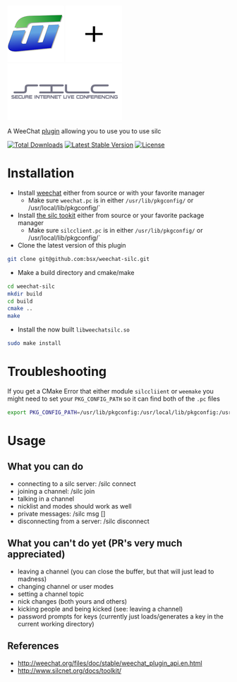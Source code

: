 
[![](media/weechat.png)](https://weechat.org/)
![](media/plus128.png)
[![](media/silc.png)](//https://en.wikipedia.org/wiki/SILC_(protocol))

A WeeChat [plugin](https://weechat.org/files/doc/stable/weechat_plugin_api.en.html) allowing you to use you to use silc

[![Total Downloads](https://poser.pugx.org/bsx/weechat-silc/downloads)](https://packagist.org/packages/bsx/weechat-silc)
[![Latest Stable Version](https://poser.pugx.org/bsx/weechat-silc/v/stable)](https://packagist.org/packages/bsx/weechat-silc)
[![License](https://poser.pugx.org/bsx/weechat-silc/license)](https://packagist.org/packages/bsx/weechat-silc)

# Installation

* Install [weechat](https://weechat.org/download/) either from source or with your favorite manager
  * Make sure `weechat.pc` is in either `/usr/lib/pkgconfig/` or /usr/local/lib/pkgconfig/` 
* Install [the silc tookit](https://sourceforge.net/projects/silc/files/silc/toolkit/) either from source or your favorite package manager
  * Make sure `silcclient.pc` is in either `/usr/lib/pkgconfig/` or /usr/local/lib/pkgconfig/` 
* Clone the latest version of this plugin
```bash
git clone git@github.com:bsx/weechat-silc.git
```
* Make a build directory and cmake/make
```bash
cd weechat-silc
mkdir build
cd build
cmake ..
make
```

* Install the now built `libweechatsilc.so`
```bash
sudo make install
```

# Troubleshooting

If you get a CMake Error that either module `silccliient` or `weemake` you might need to set your `PKG_CONFIG_PATH` so it can find both of the `.pc` files
```bash
export PKG_CONFIG_PATH=/usr/lib/pkgconfig:/usr/local/lib/pkgconfig:/usr/lib64/pkgconfig:/usr/share/pkgconfig
```

# Usage


## What you can do 

* connecting to a silc server: /silc connect <servername>
* joining a channel: /silc join <channelname>
* talking in a channel
* nicklist and modes should work as well
* private messages: /silc msg <nick> [<message>]
* disconnecting from a server: /silc disconnect


## What you can't do yet (PR's very much appreciated)

* leaving a channel (you can close the buffer, but that will just lead to madness)
* changing channel or user modes
* setting a channel topic
* nick changes (both yours and others)
* kicking people and being kicked (see: leaving a channel)
* password prompts for keys (currently just loads/generates a key in the current working directory)

References
----------
* http://weechat.org/files/doc/stable/weechat_plugin_api.en.html
* http://www.silcnet.org/docs/toolkit/

